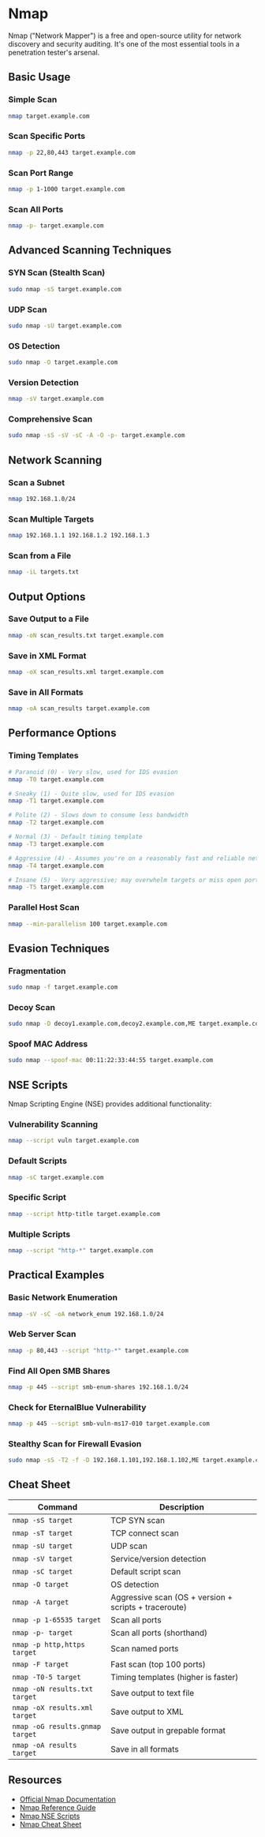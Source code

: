 # Nmap

Nmap ("Network Mapper") is a free and open-source utility for network discovery and security auditing. It's one of the most essential tools in a penetration tester's arsenal.

## Basic Usage

### Simple Scan
```bash
nmap target.example.com
```

### Scan Specific Ports
```bash
nmap -p 22,80,443 target.example.com
```

### Scan Port Range
```bash
nmap -p 1-1000 target.example.com
```

### Scan All Ports
```bash
nmap -p- target.example.com
```

## Advanced Scanning Techniques

### SYN Scan (Stealth Scan)
```bash
sudo nmap -sS target.example.com
```

### UDP Scan
```bash
sudo nmap -sU target.example.com
```

### OS Detection
```bash
sudo nmap -O target.example.com
```

### Version Detection
```bash
nmap -sV target.example.com
```

### Comprehensive Scan
```bash
sudo nmap -sS -sV -sC -A -O -p- target.example.com
```

## Network Scanning

### Scan a Subnet
```bash
nmap 192.168.1.0/24
```

### Scan Multiple Targets
```bash
nmap 192.168.1.1 192.168.1.2 192.168.1.3
```

### Scan from a File
```bash
nmap -iL targets.txt
```

## Output Options

### Save Output to a File
```bash
nmap -oN scan_results.txt target.example.com
```

### Save in XML Format
```bash
nmap -oX scan_results.xml target.example.com
```

### Save in All Formats
```bash
nmap -oA scan_results target.example.com
```

## Performance Options

### Timing Templates
```bash
# Paranoid (0) - Very slow, used for IDS evasion
nmap -T0 target.example.com

# Sneaky (1) - Quite slow, used for IDS evasion
nmap -T1 target.example.com

# Polite (2) - Slows down to consume less bandwidth
nmap -T2 target.example.com

# Normal (3) - Default timing template
nmap -T3 target.example.com

# Aggressive (4) - Assumes you're on a reasonably fast and reliable network
nmap -T4 target.example.com

# Insane (5) - Very aggressive; may overwhelm targets or miss open ports
nmap -T5 target.example.com
```

### Parallel Host Scan
```bash
nmap --min-parallelism 100 target.example.com
```

## Evasion Techniques

### Fragmentation
```bash
sudo nmap -f target.example.com
```

### Decoy Scan
```bash
sudo nmap -D decoy1.example.com,decoy2.example.com,ME target.example.com
```

### Spoof MAC Address
```bash
sudo nmap --spoof-mac 00:11:22:33:44:55 target.example.com
```

## NSE Scripts

Nmap Scripting Engine (NSE) provides additional functionality:

### Vulnerability Scanning
```bash
nmap --script vuln target.example.com
```

### Default Scripts
```bash
nmap -sC target.example.com
```

### Specific Script
```bash
nmap --script http-title target.example.com
```

### Multiple Scripts
```bash
nmap --script "http-*" target.example.com
```

## Practical Examples

### Basic Network Enumeration
```bash
nmap -sV -sC -oA network_enum 192.168.1.0/24
```

### Web Server Scan
```bash
nmap -p 80,443 --script "http-*" target.example.com
```

### Find All Open SMB Shares
```bash
nmap -p 445 --script smb-enum-shares 192.168.1.0/24
```

### Check for EternalBlue Vulnerability
```bash
nmap -p 445 --script smb-vuln-ms17-010 target.example.com
```

### Stealthy Scan for Firewall Evasion
```bash
sudo nmap -sS -T2 -f -D 192.168.1.101,192.168.1.102,ME target.example.com
```

## Cheat Sheet

| Command | Description |
|---------|-------------|
| `nmap -sS target` | TCP SYN scan |
| `nmap -sT target` | TCP connect scan |
| `nmap -sU target` | UDP scan |
| `nmap -sV target` | Service/version detection |
| `nmap -sC target` | Default script scan |
| `nmap -O target` | OS detection |
| `nmap -A target` | Aggressive scan (OS + version + scripts + traceroute) |
| `nmap -p 1-65535 target` | Scan all ports |
| `nmap -p- target` | Scan all ports (shorthand) |
| `nmap -p http,https target` | Scan named ports |
| `nmap -F target` | Fast scan (top 100 ports) |
| `nmap -T0-5 target` | Timing templates (higher is faster) |
| `nmap -oN results.txt target` | Save output to text file |
| `nmap -oX results.xml target` | Save output to XML |
| `nmap -oG results.gnmap target` | Save output in grepable format |
| `nmap -oA results target` | Save in all formats |

## Resources

- [Official Nmap Documentation](https://nmap.org/docs.html)
- [Nmap Reference Guide](https://nmap.org/book/man.html)
- [Nmap NSE Scripts](https://nmap.org/nsedoc/)
- [Nmap Cheat Sheet](https://www.stationx.net/nmap-cheat-sheet/) 